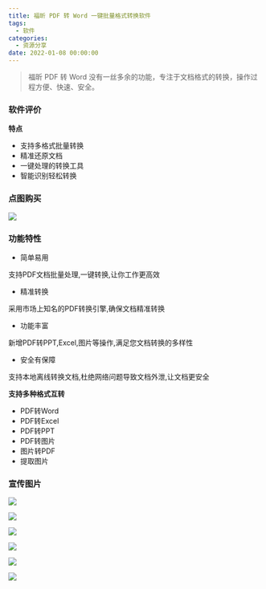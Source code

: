 ```yaml
---
title: 福昕 PDF 转 Word 一键批量格式转换软件
tags:
  - 软件
categories:
  - 资源分享
date: 2022-01-08 00:00:00
---
```


> 福昕 PDF 转 Word 没有一丝多余的功能，专注于文档格式的转换，操作过程方便、快速、安全。

<!-- more -->

### 软件评价

**特点**

* 支持多格式批量转换
* 精准还原文档
* 一键处理的转换工具
* 智能识别轻松转换

### 点图购买

[![](https://cdn.dusays.com/2022/01/421-1.png)](https://r-g.io/9peZHT)

### 功能特性

* 简单易用

支持PDF文档批量处理,一键转换,让你工作更高效

* 精准转换

采用市场上知名的PDF转换引擎,确保文档精准转换

* 功能丰富

新增PDF转PPT,Excel,图片等操作,满足您文档转换的多样性

* 安全有保障

支持本地离线转换文档,杜绝网络问题导致文档外泄,让文档更安全

**支持多种格式互转**

* PDF转Word
* PDF转Excel
* PDF转PPT
* PDF转图片
* 图片转PDF
* 提取图片

### 宣传图片

![](https://cdn.dusays.com/2022/01/421-2.png)

![](https://cdn.dusays.com/2022/01/421-3.png)

![](https://cdn.dusays.com/2022/01/421-4.png)

![](https://cdn.dusays.com/2022/01/421-5.png)

![](https://cdn.dusays.com/2022/01/421-6.png)

![](https://cdn.dusays.com/2022/01/421-7.png)
